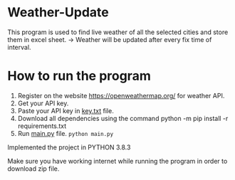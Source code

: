 # Weather-Update

This program is used to find live weather of all the selected cities and store them in excel sheet.
-> Weather will be updated after every fix time of interval.


# How to run the program

1) Register on the website https://openweathermap.org/ for weather API.
2) Get your API key.
3) Paste your API key in [key.txt](key.txt) file.
4) Download all dependencies using the command
        python -m pip install -r requirements.txt
5) Run [main.py](https://github.com/TushitAgarwal/Weather-Update/blob/master/main.py) file.
        ```
        python main.py
        ```
        
        
Implemented the project in PYTHON 3.8.3

Make sure you have working internet while running the program in order to download zip file.


  
